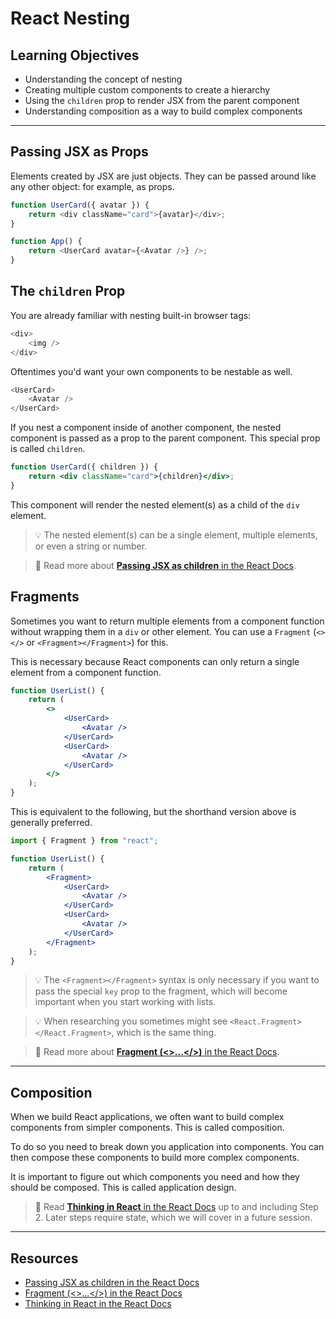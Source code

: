 # React Nesting

## Learning Objectives

-   Understanding the concept of nesting
-   Creating multiple custom components to create a hierarchy
-   Using the `children` prop to render JSX from the parent component
-   Understanding composition as a way to build complex components

---

## Passing JSX as Props

Elements created by JSX are just objects. They can be passed around like any other object: for example, as props.

```js
function UserCard({ avatar }) {
	return <div className="card">{avatar}</div>;
}
```

```js
function App() {
	return <UserCard avatar={<Avatar />} />;
}
```

## The `children` Prop

You are already familiar with nesting built-in browser tags:

```js
<div>
	<img />
</div>
```

Oftentimes you'd want your own components to be nestable as well.

```js
<UserCard>
	<Avatar />
</UserCard>
```

If you nest a component inside of another component, the nested component is passed as a prop to the parent component. This special prop is called `children`.

```jsx
function UserCard({ children }) {
	return <div className="card">{children}</div>;
}
```

This component will render the nested element(s) as a child of the `div` element.

> 💡 The nested element(s) can be a single element, multiple elements, or even a string or number.

> 📙 Read more about [**Passing JSX as children**
> in the React Docs](https://react.dev/learn/passing-props-to-a-component#passing-jsx-as-children).

## Fragments

Sometimes you want to return multiple elements from a component function without wrapping them in a `div` or other element. You can use a `Fragment` (`<></>` or `<Fragment></Fragment>`) for this.

This is necessary because React components can only return a single element from a component function.

```jsx
function UserList() {
	return (
		<>
			<UserCard>
				<Avatar />
			</UserCard>
			<UserCard>
				<Avatar />
			</UserCard>
		</>
	);
}
```

This is equivalent to the following, but the shorthand version above is generally preferred.

```jsx
import { Fragment } from "react";

function UserList() {
	return (
		<Fragment>
			<UserCard>
				<Avatar />
			</UserCard>
			<UserCard>
				<Avatar />
			</UserCard>
		</Fragment>
	);
}
```

> 💡 The `<Fragment></Fragment>` syntax is only necessary if you want to pass the special `key` prop to the fragment, which will become important when you start working with lists.

> 💡 When researching you sometimes might see `<React.Fragment></React.Fragment>`, which is the same thing.

> 📙 Read more about [**Fragment (<>...</>)**
> in the React Docs](https://react.dev/reference/react/Fragment).

---

## Composition

When we build React applications, we often want to build complex components from simpler components. This is called composition.

To do so you need to break down you application into components. You can then compose these components to build more complex components.

It is important to figure out which components you need and how they should be composed. This is called application design.

> 📙 Read [**Thinking in React**
> in the React Docs](https://react.dev/learn/thinking-in-react) up to and including Step 2. Later steps require state, which we will cover in a future session.

---

## Resources

-   [Passing JSX as children in the React Docs](https://react.dev/learn/passing-props-to-a-component#passing-jsx-as-children)
-   [Fragment (<>...</>) in the React Docs](https://react.dev/reference/react/Fragment)
-   [Thinking in React in the React Docs](https://react.dev/learn/thinking-in-react)
